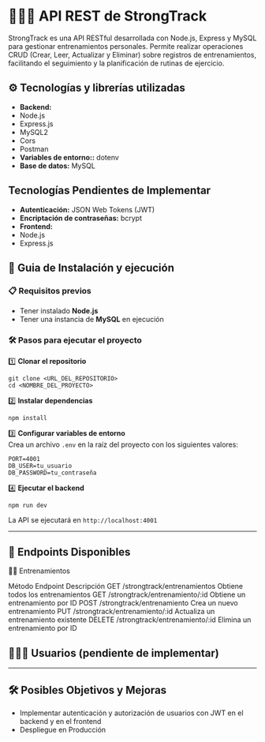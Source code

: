 # 🏋🏼‍♀️ API REST de StrongTrack

StrongTrack es una API RESTful desarrollada con Node.js, Express y MySQL para gestionar entrenamientos personales. Permite realizar operaciones CRUD (Crear, Leer, Actualizar y Eliminar) sobre registros de entrenamientos, facilitando el seguimiento y la planificación de rutinas de ejercicio.

## ⚙️ Tecnologías y librerías utilizadas
- **Backend:**
- Node.js
- Express.js
- MySQL2
- Cors
- Postman
- **Variables de entorno::** dotenv
- **Base de datos:** MySQL

## Tecnologías Pendientes de Implementar
- **Autenticación:** JSON Web Tokens (JWT)
- **Encriptación de contraseñas:** bcrypt
- **Frontend:**
- Node.js
- Express.js

## 🚀 Guia de Instalación y ejecución

### 📋 Requisitos previos
- Tener instalado **Node.js**
- Tener una instancia de **MySQL** en ejecución


### 🛠️ Pasos para ejecutar el proyecto

1️⃣ **Clonar el repositorio**
```
git clone <URL_DEL_REPOSITORIO>
cd <NOMBRE_DEL_PROYECTO>
```

2️⃣ **Instalar dependencias**
```
npm install
```

3️⃣ **Configurar variables de entorno**  
Crea un archivo `.env` en la raíz del proyecto con los siguientes valores:
```
PORT=4001
DB_USER=tu_usuario
DB_PASSWORD=tu_contraseña
```

4️⃣ **Ejecutar el backend**
```
npm run dev
```
La API se ejecutará en `http://localhost:4001`


---

## 📡 Endpoints Disponibles
🏋️‍♂️ Entrenamientos

Método	Endpoint	Descripción
GET	/strongtrack/entrenamientos	Obtiene todos los entrenamientos
GET	/strongtrack/entrenamiento/:id	Obtiene un entrenamiento por ID
POST /strongtrack/entrenamiento	Crea un nuevo entrenamiento
PUT	/strongtrack/entrenamiento/:id	Actualiza un entrenamiento existente
DELETE	/strongtrack/entrenamiento/:id	Elimina un entrenamiento por ID


## 👩🏻‍🦳 Usuarios (pendiente de implementar)


---

## 🛠 Posibles Objetivos y Mejoras
- Implementar autenticación y autorización de usuarios con JWT en el backend y en el frontend
- Despliegue en Producción


